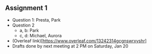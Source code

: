 ## Assignment 1
* Question 1: Presta, Park
* Question 2
    + a, b: Park
    + c, d: Michael, Aurora
* (Overleaf link)[https://www.overleaf.com/13242314gcgnswrxyshr] 
* Drafts done by next meeting at 2 PM on Saturday, Jan 20
